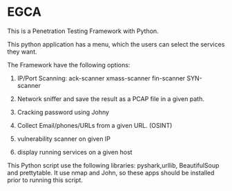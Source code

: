 # EGCA
This is a Penetration Testing Framework with Python.

This python application has a menu, which the users can select the services they want.


The Framework have the following options:

1. IP/Port Scanning: ack-scanner xmass-scanner fin-scanner SYN-scanner 

2. Network sniffer and save the result as a PCAP file in a given path.

3. Cracking password using Johny

4. Collect Email/phones/URLs from a given URL. (OSINT) 

5. vulnerability scanner on given IP 

6. display running services on a given host 

This Python script use the following libraries: pyshark,urllib, BeautifulSoup and prettytable.
It use nmap and John, so these apps should be installed prior to running this script.
